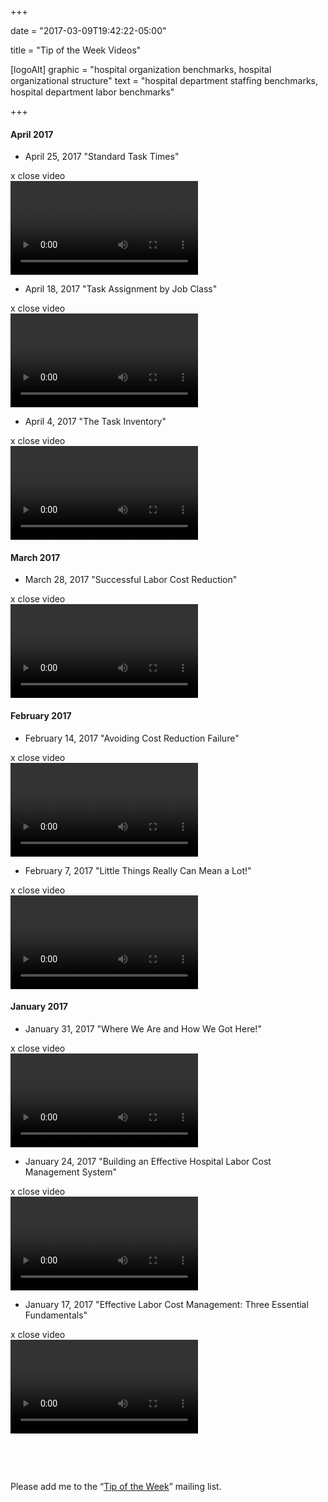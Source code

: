 +++

date = "2017-03-09T19:42:22-05:00"

title = "Tip of the Week Videos"

[logoAlt]
  graphic = "hospital organization benchmarks, hospital organizational structure"
  text = "hospital department stafﬁng benchmarks, hospital department labor benchmarks"

+++

#### April 2017

* <span class="link video-play-button">April 25, 2017 "Standard Task Times"</span>  
<div class="video-wrapper">
  <div class="close-video-button">x <span>close video</span></div>
  <video class="video" src="/video/tip-of-the-week/4-25-17.mp4" controls></video>
</div>

* <span class="link video-play-button">April 18, 2017 "Task Assignment by Job Class"</span>  
<div class="video-wrapper">
  <div class="close-video-button">x <span>close video</span></div>
  <video class="video" src="/video/tip-of-the-week/4-18-17.mp4" controls></video>
</div>

* <span class="link video-play-button">April 4, 2017 "The Task Inventory"</span>  
<div class="video-wrapper">
  <div class="close-video-button">x <span>close video</span></div>
  <video class="video" src="/video/tip-of-the-week/4-4-17.mp4" controls></video>
</div>

#### March 2017

* <span class="link video-play-button">March 28, 2017 "Successful Labor Cost Reduction"</span>  
<div class="video-wrapper">
  <div class="close-video-button">x <span>close video</span></div>
  <video class="video" src="/video/tip-of-the-week/3-28-17.mp4" controls></video>
</div>

#### February 2017

* <span class="link video-play-button">February 14, 2017 "Avoiding Cost Reduction Failure"</span>  
<div class="video-wrapper">
  <div class="close-video-button">x <span>close video</span></div>
  <video class="video" src="/video/tip-of-the-week/2-14-17.mp4" controls></video>
</div>

* <span class="link video-play-button">February 7, 2017 "Little Things Really Can Mean a Lot!"</span>  
<div class="video-wrapper">
  <div class="close-video-button">x <span>close video</span></div>
  <video class="video" src="/video/tip-of-the-week/2-7-17.mp4" controls></video>
</div>

#### January 2017

* <span class="link video-play-button">January 31, 2017 "Where We Are and How We Got Here!"</span>  
<div class="video-wrapper">
  <div class="close-video-button">x <span>close video</span></div>
  <video class="video" src="/video/tip-of-the-week/1-31-17.mp4" controls></video>
</div>

* <span class="link video-play-button">January 24, 2017 "Building an Effective Hospital Labor Cost Management System"</span>  
<div class="video-wrapper">
  <div class="close-video-button">x <span>close video</span></div>
  <video class="video" src="/video/tip-of-the-week/1-24-17.mp4" controls></video>
</div>

* <span class="link video-play-button">January 17, 2017 "Effective Labor Cost Management: Three Essential Fundamentals"</span>  
<div class="video-wrapper">
  <div class="close-video-button">x <span>close video</span></div>
  <video class="video" src="/video/tip-of-the-week/1-17-17.mp4" controls></video>
</div>

&nbsp;

&nbsp;

Please add me to the “<a href="mailto:info@bradyinc.com?Subject=Tip%20of%20the%20Week&amp;Body=I%20want%20to%20receive%20future%20“Tip%20of%20the%20Week”%20e-mails">Tip of the Week</a>” mailing list.

<script src="/js/homepage.js"></script>

